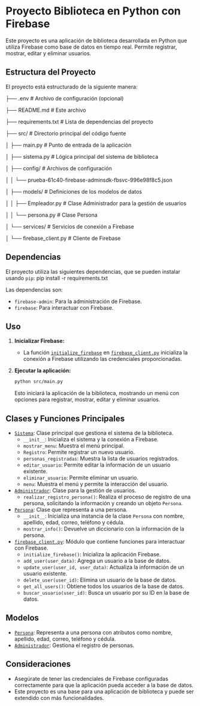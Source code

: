 # Proyecto Biblioteca en Python con Firebase

Este proyecto es una aplicación de biblioteca desarrollada en Python que utiliza Firebase como base de datos en tiempo real. Permite registrar, mostrar, editar y eliminar usuarios.


## Estructura del Proyecto

El proyecto está estructurado de la siguiente manera:


├── .env # Archivo de configuración (opcional)

├── README.md # Este archivo

├── requirements.txt # Lista de dependencias del proyecto

├── src/ # Directorio principal del código fuente

│ ├── main.py # Punto de entrada de la aplicación

│ ├── sistema.py # Lógica principal del sistema de biblioteca

│ ├── config/ # Archivos de configuración

│ │ └── prueba-61c40-firebase-adminsdk-fbsvc-996e98f8c5.json

│ ├── models/ # Definiciones de los modelos de datos

│ │ ├── Empleador.py # Clase Administrador para la gestión de usuarios

│ │ └── persona.py # Clase Persona

│ └── services/ # Servicios de conexión a Firebase

│ └── firebase_client.py # Cliente de Firebase


## Dependencias

El proyecto utiliza las siguientes dependencias, que se pueden instalar usando `pip`: pip install -r requirements.txt

Las dependencias son:

-   `firebase-admin`: Para la administración de Firebase.
-   `firebase`: Para interactuar con Firebase.


## Uso

1.  **Inicializar Firebase:**

    *   La función [`initialize_firebase`](src/services/firebase_client.py) en [`firebase_client.py`](src/services/firebase_client.py) inicializa la conexión a Firebase utilizando las credenciales proporcionadas.


2.  **Ejecutar la aplicación:**

    ```bash
    python src/main.py
    ```

    Esto iniciará la aplicación de la biblioteca, mostrando un menú con opciones para registrar, mostrar, editar y eliminar usuarios.


## Clases y Funciones Principales

*   [`Sistema`](src/sistema.py): Clase principal que gestiona el sistema de la biblioteca.
    *   `__init__`: Inicializa el sistema y la conexión a Firebase.
    *   `mostrar_menu`: Muestra el menú principal.
    *   `Registro`: Permite registrar un nuevo usuario.
    *   `personas_registradas`: Muestra la lista de usuarios registrados.
    *   `editar_usuario`: Permite editar la información de un usuario existente.
    *   `eliminar_usuario`: Permite eliminar un usuario.
    *   `menu`:  Muestra el menú y permite la interacción del usuario.
*   [`Administrador`](src/models/Empleador.py): Clase para la gestión de usuarios.
    *   `realizar_registro_persona()`:  Realiza el proceso de registro de una persona, solicitando la información y creando un objeto `Persona`.
*   [`Persona`](src/models/persona.py): Clase que representa a una persona.
    *   `__init__`: Inicializa una instancia de la clase `Persona` con nombre, apellido, edad, correo, teléfono y cédula.
    *   `mostrar_info()`: Devuelve un diccionario con la información de la persona.
*   [`firebase_client.py`](src/services/firebase_client.py): Módulo que contiene funciones para interactuar con Firebase.
    *   `initialize_firebase()`: Inicializa la aplicación Firebase.
    *   `add_user(user_data)`: Agrega un usuario a la base de datos.
    *   `update_user(user_id, user_data)`: Actualiza la información de un usuario existente.
    *   `delete_user(user_id)`: Elimina un usuario de la base de datos.
    *   `get_all_users()`: Obtiene todos los usuarios de la base de datos.
    *   `buscar_usuario(user_id)`: Busca un usuario por su ID en la base de datos.

## Modelos

*   [`Persona`](src/models/persona.py): Representa a una persona con atributos como nombre, apellido, edad, correo, teléfono y cédula.
*   [`Administrador`](src/models/Empleador.py):  Gestiona el registro de personas.

## Consideraciones

*   Asegúrate de tener las credenciales de Firebase configuradas correctamente para que la aplicación pueda acceder a la base de datos.
*   Este proyecto es una base para una aplicación de biblioteca y puede ser extendido con más funcionalidades.
